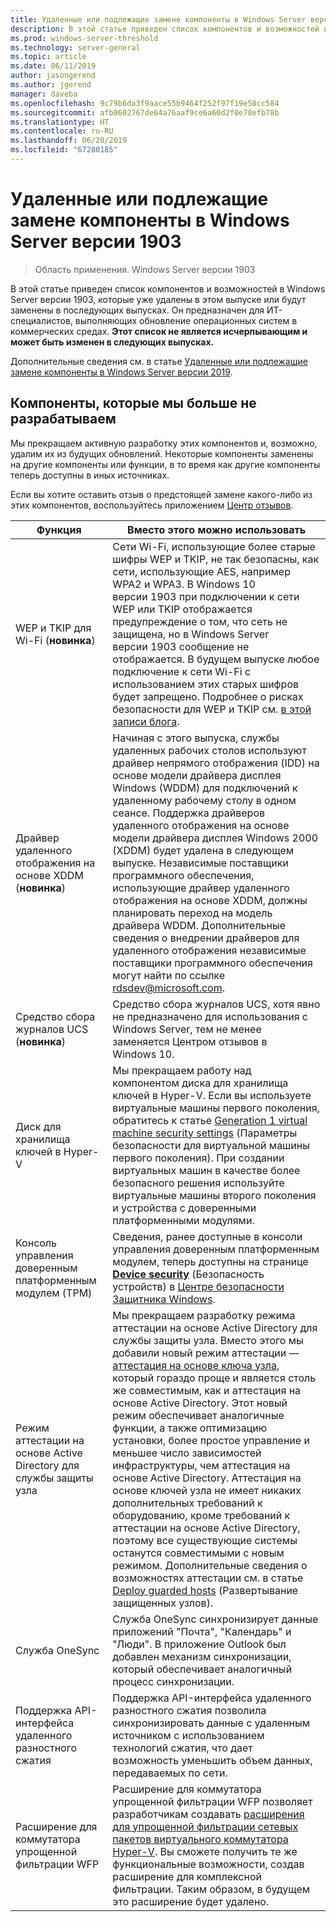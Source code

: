 ```yaml
---
title: Удаленные или подлежащие замене компоненты в Windows Server версии 1903
description: В этой статье приведен список компонентов и возможностей в Windows Server версии 1903, которые уже удалены в этом выпуске или будут заменены в последующих выпусках. Он предназначен для ИТ-специалистов, выполняющих обновление операционных систем в коммерческих средах.
ms.prod: windows-server-threshold
ms.technology: server-general
ms.topic: article
ms.date: 06/11/2019
author: jasongerend
ms.author: jgerend
manager: daveba
ms.openlocfilehash: 9c79b6da3f9aace55b9464f252f97f19e50cc584
ms.sourcegitcommit: afb0602767de64a76aaf9ce6a60d2f0e78efb78b
ms.translationtype: HT
ms.contentlocale: ru-RU
ms.lasthandoff: 06/20/2019
ms.locfileid: "67280185"
---
```

# <a name="features-removed-or-planned-for-replacement-starting-with-windows-server-version-1903"></a>Удаленные или подлежащие замене компоненты в Windows Server версии 1903

>Область применения. Windows Server версии 1903

В этой статье приведен список компонентов и возможностей в Windows Server версии 1903, которые уже удалены в этом выпуске или будут заменены в последующих выпусках. Он предназначен для ИТ-специалистов, выполняющих обновление операционных систем в коммерческих средах. **Этот список не является исчерпывающим и может быть изменен в следующих выпусках.**

Дополнительные сведения см. в статье [Удаленные или подлежащие замене компоненты в Windows Server версии 2019](removed-features-19.md).

## <a name="features-were-no-longer-developing"></a>Компоненты, которые мы больше не разрабатываем

Мы прекращаем активную разработку этих компонентов и, возможно, удалим их из будущих обновлений. Некоторые компоненты заменены на другие компоненты или функции, в то время как другие компоненты теперь доступны в иных источниках. 

Если вы хотите оставить отзыв о предстоящей замене какого-либо из этих компонентов, воспользуйтесь приложением [Центр отзывов](https://support.microsoft.com/help/4021566/windows-10-send-feedback-to-microsoft-with-feedback-hub-app). 


|                         Функция                         |                                                                                                                                                                                                                                                                                                                                                                                                                           Вместо этого можно использовать                                                                                                                                                                                                                                                                                                                                                                                                                            |
|---------------------------------------------------------|--------------------------------------------------------------------------------------------------------------------------------------------------------------------------------------------------------------------------------------------------------------------------------------------------------------------------------------------------------------------------------------------------------------------------------------------------------------------------------------------------------------------------------------------------------------------------------------------------------------------------------------------------------------------------------------------------------------------------------------------------------------------------------------------------------------------------------------------------------------------------|
|              WEP и TKIP для Wi-Fi (**новинка**)               |                                                                                                                                                                  Сети Wi-Fi, использующие более старые шифры WEP и TKIP, не так безопасны, как сети, использующие AES, например WPA2 и WPA3. В Windows 10 версии 1903 при подключении к сети WEP или TKIP отображается предупреждение о том, что сеть не защищена, но в Windows Server версии 1903 сообщение не отображается. В будущем выпуске любое подключение к сети Wi-Fi с использованием этих старых шифров будет запрещено. Подробнее о рисках безопасности для WEP и TKIP см. [в этой записи блога](https://go.microsoft.com/fwlink/p/?linkid=2008426).                                                                                                                                                                   |
|       Драйвер удаленного отображения на основе XDDM (**новинка**)        |                                                                                                                                          Начиная с этого выпуска, службы удаленных рабочих столов используют драйвер непрямого отображения (IDD) на основе модели драйвера дисплея Windows (WDDM) для подключений к удаленному рабочему столу в одном сеансе. Поддержка драйверов удаленного отображения на основе модели драйвера дисплея Windows 2000 (XDDM) будет удалена в следующем выпуске. Независимые поставщики программного обеспечения, использующие драйвер удаленного отображения на основе XDDM, должны планировать переход на модель драйвера WDDM. Дополнительные сведения о внедрении драйверов для удаленного отображения независимые поставщики программного обеспечения могут найти по ссылке [rdsdev@microsoft.com](mailto:rdsdev@microsoft.com).                                                                                                                                           |
|            Средство сбора журналов UCS (**новинка**)            |                                                                                                                                                                                                                                                                                                                                                         Средство сбора журналов UCS, хотя явно не предназначено для использования с Windows Server, тем не менее заменяется Центром отзывов в Windows 10.                                                                                                                                                                                                                                                                                                                                                         |
|              Диск для хранилища ключей в Hyper-V               |                                                                                                                                                                                                        Мы прекращаем работу над компонентом диска для хранилища ключей в Hyper-V. Если вы используете виртуальные машины первого поколения, обратитесь к статье [Generation 1 virtual machine security settings](https://docs.microsoft.com/windows-server/virtualization/hyper-v/learn-more/generation-1-virtual-machine-security-settings-for-hyper-v) (Параметры безопасности для виртуальной машины первого поколения). При создании виртуальных машин в качестве более безопасного решения используйте виртуальные машины второго поколения и устройства с доверенными платформенными модулями.                                                                                                                                                                                                         |
|    Консоль управления доверенным платформенным модулем (TPM)     |                                                                                                                                                                                                                          Сведения, ранее доступные в консоли управления доверенным платформенным модулем, теперь доступны на странице [**Device security**](https://docs.microsoft.com/windows/security/threat-protection/windows-defender-security-center/wdsc-device-security) (Безопасность устройств) в [Центре безопасности Защитника Windows](https://docs.microsoft.com/windows/security/threat-protection/windows-defender-security-center/windows-defender-security-center).                                                                                                                                                                                                                          |
| Режим аттестации на основе Active Directory для службы защиты узла | Мы прекращаем разработку режима аттестации на основе Active Directory для службы защиты узла. Вместо этого мы добавили новый режим аттестации — [аттестация на основе ключа узла](../security/guarded-fabric-shielded-vm/guarded-fabric-create-host-key.md), который гораздо проще и является столь же совместимым, как и аттестация на основе Active Directory.  Этот новый режим обеспечивает аналогичные функции, а также оптимизацию установки, более простое управление и меньшее число зависимостей инфраструктуры, чем аттестация на основе Active Directory. Аттестация на основе ключей узла не имеет никаких дополнительных требований к оборудованию, кроме требований к аттестации на основе Active Directory, поэтому все существующие системы останутся совместимыми с новым режимом. Дополнительные сведения о возможностях аттестации см. в статье [Deploy guarded hosts](../security/guarded-fabric-shielded-vm/guarded-fabric-configure-hgs-with-authorized-hyper-v-hosts.md) (Развертывание защищенных узлов). |
|                     Служба OneSync                     |                                                                                                                                                                                                                                                                                                                                                   Служба OneSync синхронизирует данные приложений "Почта", "Календарь" и "Люди". В приложение Outlook был добавлен механизм синхронизации, который обеспечивает аналогичный процесс синхронизации.                                                                                                                                                                                                                                                                                                                                                    |
|       Поддержка API-интерфейса удаленного разностного сжатия       |                                                                                                                                                                                                                                                                                                           Поддержка API-интерфейса удаленного разностного сжатия позволила синхронизировать данные с удаленным источником с использованием технологий сжатия, что дает возможность уменьшить объем данных, передаваемых по сети. |
|         Расширение для коммутатора упрощенной фильтрации WFP         |                                                                                                                                                                                                                                      Расширение для коммутатора упрощенной фильтрации WFP позволяет разработчикам создавать [расширения для упрощенной фильтрации сетевых пакетов виртуального коммутатора Hyper-V](https://docs.microsoft.com/windows-hardware/drivers/network/using-virtual-switch-filtering). Вы сможете получить те же функциональные возможности, создав расширение для комплексной фильтрации. Таким образом, в будущем это расширение будет удалено.                                                                                                                                                                                                                                      |

